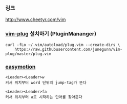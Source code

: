 


### 링크
http://www.cheetyr.com/vim


### [vim-plug](https://github.com/junegunn/vim-plug) 설치하기 (PluginMananger)

```
curl -fLo ~/.vim/autoload/plug.vim --create-dirs \
    https://raw.githubusercontent.com/junegunn/vim-plug/master/plug.vim
```



### [easymotion](https://github.com/easymotion/vim-easymotion)
```
<Leader><Leader>w
커서 위치부터 word 단위의 jump-tag가 뜬다
```

```
<Leader><Leader>fa
커서 위치부터 a로 시작하는 단어를 찾아준다
```



